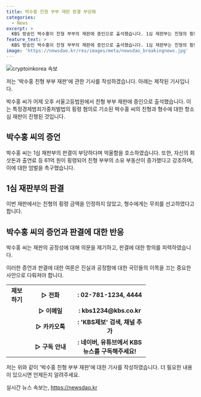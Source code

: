 ```yaml
---
title: 박수홍 친형 부부 재판 판결 부당해
categories:
  - News
excerpt: >
  KBS 방송인 박수홍이 친형 부부의 재판에 증인으로 출석했습니다. 1심 재판부는 친형의 횡령 금액을 일부만 인정하고, 형수에겐 무죄를 선고한 것으로 알려졌습니다. 박수홍은 이 판결이 부당하다며 억울함을 호소하고, 엄벌을 촉구했습니다. 또한, 자신이 번 돈으로 친형 부부의 부동산이 늘어났다고 강조했습니다. 해당 사건에 대한 제보는 전화, 이메일, 카카오톡으로 가능하며 KBS뉴스를 구독할 수 있습니다.
feature_text: >
  KBS 방송인 박수홍이 친형 부부의 재판에 증인으로 출석했습니다. 1심 재판부는 친형의 횡령 금액을 일부만 인정하고, 형수에겐 무죄를 선고한 것으로 알려졌습니다. 박수홍은 이 판결이 부당하다며 억울함을 호소하고, 엄벌을 촉구했습니다. 또한, 자신이 번 돈으로 친형 부부의 부동산이 늘어났다고 강조했습니다. 해당 사건에 대한 제보는 전화, 이메일, 카카오톡으로 가능하며 KBS뉴스를 구독할 수 있습니다.
image: 'https://newsdao.kr/res/images/meta/newsdao_breakingnews.jpg'
---
```


<p><img src="https://newsdao.kr/res/images/meta/newsdao_breakingnews.jpg" alt="cryptoinkorea 속보" /></p>

<p>저는 '박수홍 친형 부부 재판'에 관한 기사를 작성하겠습니다. 아래는 제작된 기사입니다.</p>

<p data-ke-size="size16">박수홍 씨가 어제 오후 서울고등법원에서 친형 부부 재판에 증인으로 출석했습니다.  이는 특정경제범죄가중처벌법의 횡령 혐의로 기소된 박수홍 씨의 친형과 형수에 대한 항소심 재판이 진행된 것입니다.</p>

<h2 data-ke-size="size26">박수홍 씨의 증언</h2>

<p data-ke-size="size16">박수홍 씨는 1심 재판부의 판결이 부당하다며 억울함을 호소하였습니다. 또한, 자신의 회삿돈과 출연료 등 61억 원이 횡령되어 친형 부부의 소유 부동산이 증가했다고 강조하며, 이에 대한 엄벌을 촉구했습니다.</p>

<h2 data-ke-size="size26">1심 재판부의 판결</h2>

<p data-ke-size="size16">이번 재판에서는 친형의 횡령 금액을 인정하지 않았고, 형수에게는 무죄를 선고하였다고 합니다.</p>

<h2 data-ke-size="size26">박수홍 씨의 증언과 판결에 대한 반응</h2>

<p data-ke-size="size16">박수홍 씨는 재판의 공정성에 대해 의문을 제기하고, 판결에 대한 항의를 피력하였습니다.</p>

<p data-ke-size="size16">이러한 증언과 판결에 대한 여론은 진실과 공정함에 대한 국민들의 이목을 끄는 중요한 사안으로 다뤄져야 합니다.</p>

<table>
  <colgroup>
    <col width="56" style="width:42pt" />
    <col width="124" style="width:93pt" />
    <col width="193" style="width:145pt" />
  </colgroup>
  <tbody>
    <tr>
      <td style="text-align: center; height: 17px;"><b>제보하기</b></td>
      <td style="text-align: center;"><b>▷ 전화</b></td>
      <td style="text-align: center;"><b>: 02-781-1234, 4444</b></td>
    </tr>
    <tr>
      <td style="text-align: center; height: 17px;"><b></b></td>
      <td style="text-align: center;"><b>▷ 이메일</b></td>
      <td style="text-align: center;"><b>: kbs1234@kbs.co.kr</b></td>
    </tr>
    <tr>
      <td style="text-align: center; height: 17px;"><b></b></td>
      <td style="text-align: center;"><b>▷ 카카오톡</b></td>
      <td style="text-align: center;"><b>: 'KBS제보' 검색, 채널 추가</b></td>
    </tr>
    <tr>
      <td style="text-align: center; height: 17px;"><b></b></td>
      <td style="text-align: center;"><b>▷ 구독 안내</b></td>
      <td style="text-align: center;"><b>: 네이버, 유튜브에서 KBS뉴스를 구독해주세요!</b></td>
    </tr>
  </tbody>
</table>

<p data-ke-size="size16">저는 위와 같이 '박수홍 친형 부부 재판'에 대한 기사를 작성하였습니다. 더 필요한 내용이 있으시면 언제든지 알려주세요.</p>
실시간 뉴스 속보는, <a href="https://newsdao.kr" rel="dofollow">https://newsdao.kr</a>


